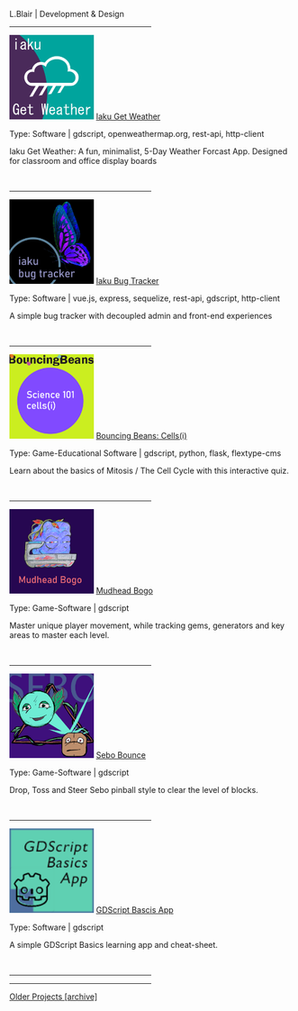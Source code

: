 L.Blair | Development &amp; Design
<HR WIDTH="50%" SIZE="3" NOSHADE>

<img src="images/icon_512.png" alt="" width="150px"/>
<a href="https://lenardblair.github.io/get_weather" target="_blank">Iaku Get Weather</a>
<p>Type: Software | gdscript, openweathermap.org, rest-api, http-client</p>
<p>Iaku Get Weather: A fun, minimalist, 5-Day Weather Forcast App. Designed for classroom and office display boards</p>

<br><HR WIDTH="50%" SIZE="3" NOSHADE>
  
<img src="images/bug_tracker_icon_512.png" alt="" width="150px"/>
<a href="https://github.com/lenardblair/iaku_bug_tracker" target="_blank">Iaku Bug Tracker</a>
<p>Type: Software | vue.js, express, sequelize, rest-api, gdscript, http-client</p>
<p>A simple bug tracker with decoupled admin and front-end experiences</p>

<br><HR WIDTH="50%" SIZE="3" NOSHADE>
  
<img src="images/cells_icon_512png.png" alt="" width="150px"/>
<a href="https://github.com/lenardblair/bouncingbeans_cells_1" target="_blank">Bouncing Beans: Cells(i)</a>
<p>Type: Game-Educational Software | gdscript, python, flask, flextype-cms</p>
<p>Learn about the basics of Mitosis / The Cell Cycle with this interactive quiz.</p>

<br><HR WIDTH="50%" SIZE="3" NOSHADE>

<img src="images/bogo_ico_512.png" alt="" width="150px"/>
<a href="https://rustyraygun.github.io/mudhead_bogo.html" target="_blank">Mudhead Bogo</a>
<p>Type: Game-Software | gdscript</p>
<p>Master unique player movement, while tracking gems, generators and key areas to master each level.</p>

<br><HR WIDTH="50%" SIZE="3" NOSHADE>

<img src="images/sebo_banner_2.jpg" alt="" width="150px"/>
<a href="https://rustyraygun.github.io/sebo.html" target="_blank">Sebo Bounce</a>
<p>Type: Game-Software | gdscript</p>
<p>Drop, Toss and Steer Sebo pinball style to clear the level of blocks.</p>

<br><HR WIDTH="50%" SIZE="3" NOSHADE>

<img src="images/logo.png" alt="" width="150px"/>
<a href="https://tools-and-projects.itch.io/gdscript-basics-app" target="_blank">GDScript Bascis App</a>
<p>Type: Software | gdscript</p>
<p>A simple GDScript Basics learning app and cheat-sheet.</p>

<br><HR WIDTH="50%" SIZE="3" NOSHADE>
<HR WIDTH="50%" SIZE="3" NOSHADE>
<a href="https://lenardblair.github.io/development_portfolio/index.html" alt="older-projects" target="_blank">Older Projects [archive]</a>


